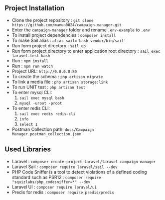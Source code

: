 ## Project Installation
*   Clone the project repository : `git clone https://github.com/mamun0024/campaign-manager.git`
*   Enter the `campaign-manager` folder and rename `.env-example` to `.env`
*   To install project dependencies : `composer install`
*   To make Sail alias : `alias sail='bash vendor/bin/sail'`
*   Run form project directory : `sail up`
*   Run form project directory to enter application root directory : `sail exec laravel.test bash`
*   Run : `npm install`
*   Run : `npm run watch`
*   Project URL: `http://0.0.0.0:80`
*   To create the schema : `php artisan migrate`
*   To link a media file : `php artisan storage:link`
*   To run UNIT test : `php artisan test`
*   To enter mysql CLI:
    1. `sail exec mysql bash`
    2. `mysql -uroot -proot`
*   To enter redis CLI:
    1. `sail exec redis redis-cli`
    2. `info`
    3. `select 1`
*   Postman Collection path: `docs/Campaign Manager.postman_collection.json`

## Used Libraries
*   Laravel : `composer create-project laravel/laravel campaign-manager`
*   Laravel Sail : `composer require laravel/sail --dev`
*   PHP Code Sniffer is a tool to detect violations
    of a defined coding standard such as PSR12 : `composer require "squizlabs/php_codesniffer=*" --dev`
*   Laravel UI : `composer require laravel/ui`
*   Predis for redis : `composer require predis/predis`
